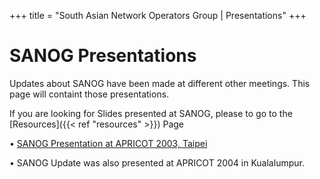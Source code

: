 +++
title = "South Asian Network Operators Group | Presentations"
+++

# SANOG Presentations
Updates about SANOG have been made at different other meetings. This page will containt those presentations.

If you are looking for Slides presented at SANOG, please to go to the [Resources]({{< ref "resources" >}}) Page

• <a href="taipei.pdf">SANOG Presentation at APRICOT 2003, Taipei</a>

• SANOG Update was also presented at APRICOT 2004 in Kualalumpur.
